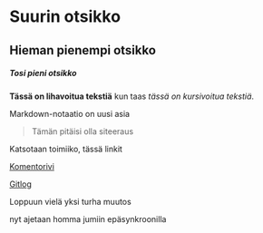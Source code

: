 # Suurin otsikko

## Hieman pienempi otsikko

##### Tosi pieni otsikko

**Tässä on lihavoitua tekstiä** kun taas *tässä on kursivoitua tekstiä*.

Markdown-notaatio on uusi asia
> Tämän pitäisi olla siteeraus

Katsotaan toimiiko, tässä linkit

[Komentorivi](laskarit/viikko1/komentorivi.txt)

[Gitlog](laskarit/viikko1/gitlog.txt)

Loppuun vielä yksi turha muutos

nyt ajetaan homma jumiin epäsynkroonilla
